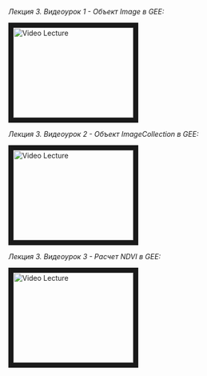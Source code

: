 _Лекция 3. Видеоурок 1 - Объект Image в GEE:_

<a href="http://www.youtube.com/watch?feature=player_embedded&v=sJpvz73OG_E
" target="_blank"><img src="http://img.youtube.com/vi/sJpvz73OG_E/0.jpg" 
alt="Video Lecture" width="240" height="180" border="10" /></a>

_Лекция 3. Видеоурок 2 - Объект ImageCollection в GEE:_

<a href="http://www.youtube.com/watch?feature=player_embedded&v=8_qXYQlA4RU
" target="_blank"><img src="http://img.youtube.com/vi/8_qXYQlA4RU/0.jpg" 
alt="Video Lecture" width="240" height="180" border="10" /></a>

_Лекция 3. Видеоурок 3 -  Расчет NDVI в GEE:_

<a href="http://www.youtube.com/watch?feature=player_embedded&v=8_qXYQlA4RU
" target="_blank"><img src="http://img.youtube.com/vi/8_qXYQlA4RU/0.jpg" 
alt="Video Lecture" width="240" height="180" border="10" /></a>
